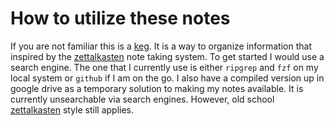 # How to utilize these notes

If you are not familiar this is a [keg]. It is a way to organize information that inspired by the [zettalkasten] note taking system. To get started I would use a search engine. The one that I currently use is either `ripgrep` and `fzf` on my local system or `github` if I am on the go. I also have a compiled version up in google drive as a temporary solution to making my notes available. It is currently unsearchable via search engines. However, old school [zettalkasten] style still applies.

[zettalkasten]: https://en.wikipedia.org/wiki/Zettelkasten
[keg]: https://github.com/rwxrob/keg-spec
